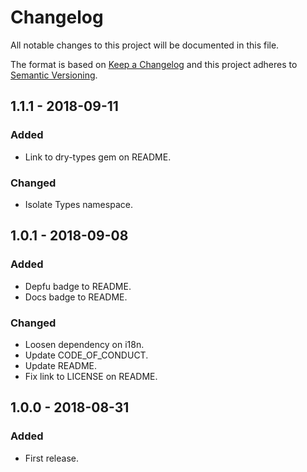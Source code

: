 # Changelog

All notable changes to this project will be documented in this file.

The format is based on [Keep a Changelog](http://keepachangelog.com/en/1.0.0/)
and this project adheres to [Semantic Versioning](http://semver.org/spec/v2.0.0.html).

## 1.1.1 - 2018-09-11


### Added

- Link to dry-types gem on README.

### Changed

- Isolate Types namespace.

## 1.0.1 - 2018-09-08

### Added

- Depfu badge to README.
- Docs badge to README.

### Changed

- Loosen dependency on i18n.
- Update CODE_OF_CONDUCT.
- Update README.
- Fix link to LICENSE on README.

## 1.0.0 - 2018-08-31

### Added

- First release.
